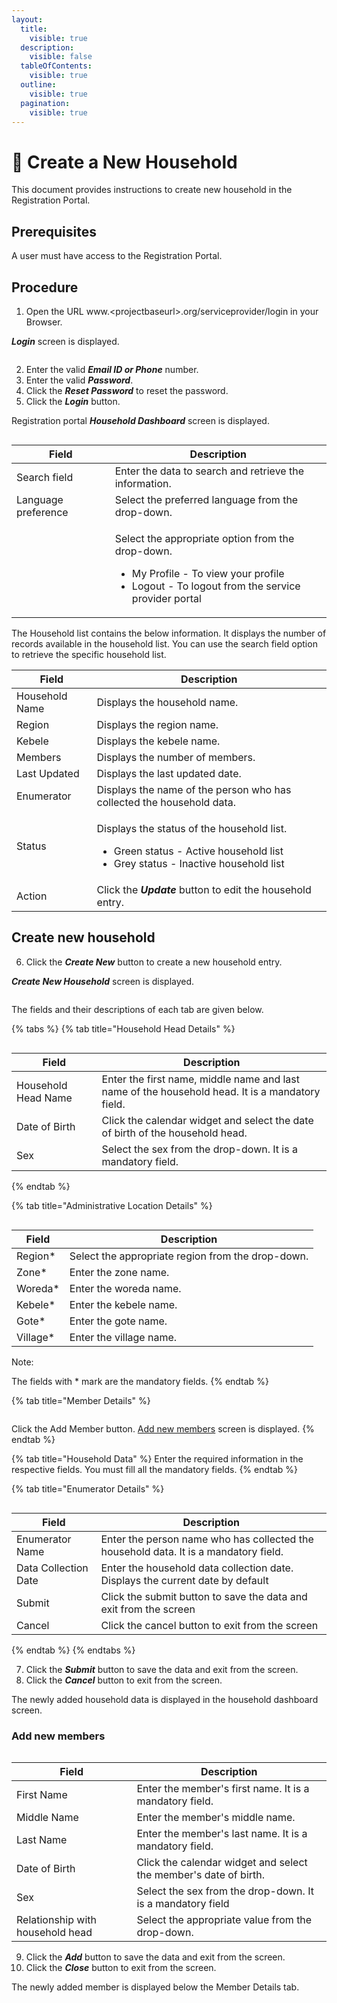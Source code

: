 ```yaml
---
layout:
  title:
    visible: true
  description:
    visible: false
  tableOfContents:
    visible: true
  outline:
    visible: true
  pagination:
    visible: true
---
```


# 📔 Create a New Household

This document provides instructions to create new household in the Registration Portal.

## Prerequisites

A user must have access to the Registration Portal.

## Procedure

1. Open the URL www.\<projectbaseurl>.org/serviceprovider/login in your Browser.

_**Login**_ screen is displayed.

<figure><img src="../../../../.gitbook/assets/login-screen-spp.png" alt=""><figcaption></figcaption></figure>

2. Enter the valid _**Email ID or Phone**_ number.
3. Enter the valid _**Password**_.
4. Click the _**Reset Password**_ to reset the password.
5. Click the _**Login**_ button.

Registration portal _**Household Dashboard**_ screen is displayed.

<figure><img src="../../../../.gitbook/assets/dashboard-spp.png" alt=""><figcaption></figcaption></figure>

| Field                                                                                | Description                                                                                                                                                                |
| ------------------------------------------------------------------------------------ | -------------------------------------------------------------------------------------------------------------------------------------------------------------------------- |
| Search field                                                                         | Enter the data to search and retrieve the information.                                                                                                                     |
| Language preference                                                                  | Select the preferred language from the drop-down.                                                                                                                          |
| <img src="../../../../.gitbook/assets/profile-icon.png" alt="" data-size="original"> | <p>Select the appropriate option from the drop-down.  </p><ul><li>My Profile - To view your profile</li><li>Logout - To logout from the service provider portal </li></ul> |

The Household list contains the below information. It displays the number of records available in the household list. You can use the search field option to retrieve the specific household list.

| Field          | Description                                                                                                                                            |
| -------------- | ------------------------------------------------------------------------------------------------------------------------------------------------------ |
| Household Name | Displays the household name.                                                                                                                           |
| Region         | Displays the region name.                                                                                                                              |
| Kebele         | Displays the kebele name.                                                                                                                              |
| Members        | Displays the number of members.                                                                                                                        |
| Last Updated   | Displays the last updated date.                                                                                                                        |
| Enumerator     | Displays the name of the person who has collected the household data.                                                                                  |
| Status         | <p>Displays the status of the household list. </p><ul><li>Green status - Active household list</li><li>Grey status - Inactive household list</li></ul> |
| Action         | Click the _**Update**_ button to edit the household entry.                                                                                             |

## Create new household

6. Click the _**Create New**_ button to create a new household entry.

_**Create New Household**_ screen is displayed.

<figure><img src="../../../../.gitbook/assets/create-new-household-spp.png" alt=""><figcaption></figcaption></figure>

The fields and their descriptions of each tab are given below.

{% tabs %}
{% tab title="Household Head Details" %}
<figure><img src="../../../../.gitbook/assets/householdheaddetails-spp.png" alt=""><figcaption></figcaption></figure>

| Field               | Description                                                                                     |
| ------------------- | ----------------------------------------------------------------------------------------------- |
| Household Head Name | Enter the first name, middle name and last name of the household head. It is a mandatory field. |
| Date of Birth       | Click the calendar widget and select the date of birth of the household head.                   |
| Sex                 | Select the sex from the drop-down. It is a mandatory field.                                     |
{% endtab %}

{% tab title="Administrative Location Details" %}
<figure><img src="../../../../.gitbook/assets/administrative-location-details-spp.png" alt=""><figcaption></figcaption></figure>

| Field     | Description                                       |
| --------- | ------------------------------------------------- |
| Region\*  | Select the appropriate region from the drop-down. |
| Zone\*    | Enter the zone name.                              |
| Woreda\*  | Enter the woreda name.                            |
| Kebele\*  | Enter the kebele name.                            |
| Gote\*    | Enter the gote name.                              |
| Village\* | Enter the village name.                           |

Note:

The fields with \* mark are the mandatory fields.
{% endtab %}

{% tab title="Member Details" %}
<figure><img src="../../../../.gitbook/assets/members-details-spp.png" alt=""><figcaption></figcaption></figure>

Click the Add Member button. [Add new members](create-a-new-household.md#add-new-members) screen is displayed.
{% endtab %}

{% tab title="Household Data" %}
Enter the required information in the respective fields. You must fill all the mandatory fields.
{% endtab %}

{% tab title="Enumerator Details" %}
<figure><img src="../../../../.gitbook/assets/enumerator-details-spp.png" alt=""><figcaption></figcaption></figure>

| Field                | Description                                                                          |
| -------------------- | ------------------------------------------------------------------------------------ |
| Enumerator Name      | Enter the person name who has collected the household data. It is a mandatory field. |
| Data Collection Date | Enter the household data collection date. Displays the current date by default       |
| Submit               | Click the submit button to save the data and exit from the screen                    |
| Cancel               | Click the cancel button to exit from the screen                                      |
{% endtab %}
{% endtabs %}

7. Click the _**Submit**_ button to save the data and exit from the screen.
8. Click the _**Cancel**_ button to exit from the screen.

The newly added household data is displayed in the household dashboard screen.

### Add new members

<figure><img src="../../../../.gitbook/assets/add-new-members-spp.png" alt=""><figcaption></figcaption></figure>

| Field                            | Description                                                       |
| -------------------------------- | ----------------------------------------------------------------- |
| First Name                       | Enter the member's first name. It is a mandatory field.           |
| Middle Name                      | Enter the member's middle name.                                   |
| Last Name                        | Enter the member's last name. It is a mandatory field.            |
| Date of Birth                    | Click the calendar widget and select the member's date of birth.  |
| Sex                              | Select the sex from the drop-down. It is a mandatory field        |
| Relationship with household head | Select the appropriate value from the drop-down.                  |

9. Click the _**Add**_ button to save the data and exit from the screen.
10. Click the _**Close**_ button to exit from the screen.

The newly added member is displayed below the Member Details tab.

